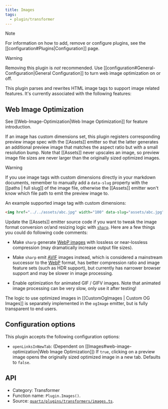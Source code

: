 ```yaml
---
title: Images
tags:
  - plugin/transformer
---
```


> [!note]
> For information on how to add, remove or configure plugins, see the [[configuration#Plugins|Configuration]] page.

> [!warning]
> Removing this plugin is _not_ recommended. Use [[configuration#General-Configuration|General Configuration]] to turn web image optimization on or off.

This plugin parses and rewrites HTML image tags to support image related features. It's currently associated with the following features:

## Web Image Optimization

See [[Web-Image-Optimization|Web Image Optimization]] for feature introduction.

If an image has custom dimensions set, this plugin registers corresponding preview image spec with the [[Assets]] emitter so that the latter generates an additional preview image that matches the aspect ratio but with a small resolution bump. Note that [[Assets]] never upscales an image, so preview image file sizes are never larger than the originally sized optimized images.

> [!warning]
> If you use image tags with custom dimensions directly in your markdown documents, remember to manually add a `data-slug` property with the [[paths | full slug]] of the image file, otherwise the [[Assets]] emitter won't know which file path to emit the preview image to.
>
> An example supported image tag with custom dimensions:
>
> ```html
> <img href="../../assets/abc.jpg" width="100" data-slug="assets/abc.jpg" />
> ```

Update the [[Assets]] emitter source code if you want to tweak the image format conversion or/and resizing logic with [`sharp`](https://github.com/lovell/sharp). Here are a few things you could do following code comments:

- Make `sharp` generate [WebP images](https://sharp.pixelplumbing.com/api-output/#webp) with lossless or near-lossless compression (may dramatically increase output file sizes).

- Make `sharp` emit [AVIF](https://caniuse.com/avif) images instead, which is considered a mainstream successor to the [WebP](https://caniuse.com/webp) format, has better compression ratio and image feature sets (such as HDR support), but currently has narrower browser support and may be slower in image processing.

- Enable optimization for animated GIF / GIFV images. Note that animated image processing can be very slow, only use it after testing!

The logic to use optimized images in [[CustomOgImages | Custom OG Images]] is separately implemented in the `ogImage` emitter, but is fully transparent to end users.

## Configuration options

This plugin accepts the following configuration options:

- `openLinksInNewTab`: (Dependent on [[Images#web-image-optimization|Web Image Optimization]]) If `true`, clicking on a preview image opens the originally sized optimized image in a new tab. Defaults to `false`.

## API

- Category: Transformer
- Function name: `Plugin.Images()`.
- Source: [`quartz/plugins/transformers/images.ts`](https://github.com/jackyzha0/quartz/blob/v4/quartz/plugins/transformers/images.ts).
